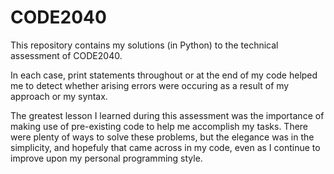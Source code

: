 # CODE2040
This repository contains my solutions (in Python) to the technical assessment of CODE2040.

In each case, print statements throughout or at the end of my code helped me to detect whether arising errors were occuring as a result of my approach or my syntax.

The greatest lesson I learned during this assessment was the importance of making use of pre-existing code to help me accomplish my tasks. There were plenty of ways to solve these problems, but the elegance was in the simplicity, and hopefuly that came across in my code, even as I continue to improve upon my personal programming style.
